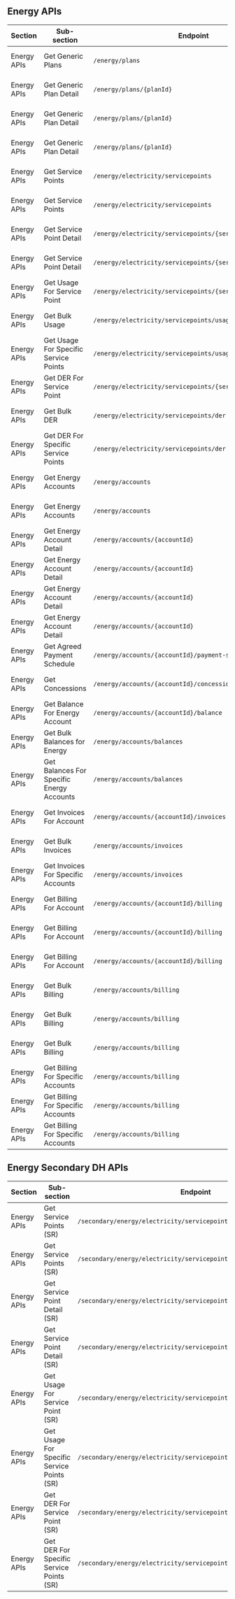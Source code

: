## Energy APIs

| Section         | Sub-section                               | Endpoint                                                 | Method | Version | Binding Date   | Retirement Date | Date Introduced    | Date Deprecated     |
|-----------------|-------------------------------------------|----------------------------------------------------------|--------|---------|----------------|-----------------|--------------------|---------------------|
| Energy APIs     | Get Generic Plans                         | ``/energy/plans``                                            | <span class="method get">GET</span>    | V1      | 2022-10-01     | N/A             | 2021-10-29, V1.14.0| N/A                 |
| Energy APIs     | Get Generic Plan Detail                   | ``/energy/plans/{planId}``                                   | <span class="method get">GET</span>    | V1      | 2022-10-01     | 	2024-09-09     | 2021-10-29, V1.14.0| 2023-05-07, V1.24.0         |
| Energy APIs     | Get Generic Plan Detail                   | ``/energy/plans/{planId}``                                   | <span class="method get">GET</span>    | V2      | 2023-11-01     | 2025-03-03      | 2023-05-07, V1.24.0      | 2024-04-24, V1.30.0           |
| Energy APIs     | Get Generic Plan Detail                   | ``/energy/plans/{planId}``                                   | <span class="method get">GET</span>    | V3      | 2024-11-11     | N/A             | 2024-04-24, V1.30.0      | N/A                 |
| Energy APIs     | Get Service Points                        | ``/energy/electricity/servicepoints``                        | <span class="method get">GET</span>    | V1      | 2022-11-15     | 2026-03-16      | 2021-10-29, V1.14.0| 2025-03-13, V1.34.0         |
| Energy APIs     | Get Service Points                        | ``/energy/electricity/servicepoints``                        | <span class="method get">GET</span>    | V2      | 2025-11-10     | N/A             | 2025-03-13, V1.34.0             | N/A                 |
| Energy APIs     | Get Service Point Detail                  | ``/energy/electricity/servicepoints/{servicePointId}``       | <span class="method get">GET</span>    | V1      | 2022-11-15     | 2026-03-16      | 2021-10-29, V1.14.0| 2025-03-13, V1.34.0         |
| Energy APIs     | Get Service Point Detail                  | ``/energy/electricity/servicepoints/{servicePointId}``       | <span class="method get">GET</span>    | V2      | 2025-11-10     | N/A             | 2025-03-13, V1.34.0             | N/A                 |
| Energy APIs     | Get Usage For Service Point               | ``/energy/electricity/servicepoints/{servicePointId}/usage`` |<span class="method get">GET</span>| V1      | 2022-11-15     | N/A             | 2021-10-29, V1.14.0| N/A                 |
| Energy APIs     | Get Bulk Usage                            | ``/energy/electricity/servicepoints/usage``                  | <span class="method get">GET</span>    | V1      | 2022-11-15     | N/A             | 2021-10-29, V1.14.0| N/A                 |
| Energy APIs     | Get Usage For Specific Service Points     | ``/energy/electricity/servicepoints/usage``                  | <span class="method post">POST</span>    | V1      | 2022-11-15     | N/A             | 2021-10-29, V1.14.0| N/A                 |
| Energy APIs     | Get DER For Service Point                 | ``/energy/electricity/servicepoints/{servicePointId}/der`` |<span class="method get">GET</span>  | V1      | 2022-11-15     | N/A             | 2021-10-29, V1.14.0| N/A                 |
| Energy APIs     | Get Bulk DER                              | ``/energy/electricity/servicepoints/der``                    | <span class="method get">GET</span>    | V1      | 2022-11-15     | N/A             | 2021-10-29, V1.14.0| N/A                 |
| Energy APIs     | Get DER For Specific Service Points       | ``/energy/electricity/servicepoints/der``                    | <span class="method post">POST</span>  | V1      | 2022-11-15     | N/A             | 2021-10-29, V1.14.0| N/A                 |
| Energy APIs     | Get Energy Accounts                       | ``/energy/accounts``                                         | <span class="method get">GET</span>    | V1      | 2022-11-15     | 2023-04-14      | 2021-10-29, V1.14.0| 2022-09-13, V1.19.0        |
| Energy APIs     | Get Energy Accounts                       | ``/energy/accounts``                                         | <span class="method get">GET</span>    | V2      | 2023-04-14     | N/A             | 2022-09-13, V1.19.0      | N/A                  |
| Energy APIs     | Get Energy Account Detail                 | ``/energy/accounts/{accountId}``                             | <span class="method get">GET</span>    | V1      | 2022-11-15     | 2023-04-14      | 2021-10-29, V1.14.0| 2022-09-13, V1.19.0        |
| Energy APIs     | Get Energy Account Detail                 | ``/energy/accounts/{accountId}``                             | <span class="method get">GET</span>    | V2      | 2023-04-14     | 2024-09-09      | 2022-09-13, V1.19.0      | 2023-05-07, V1.24.0          |
| Energy APIs     | Get Energy Account Detail                 | ``/energy/accounts/{accountId}``                             | <span class="method get">GET</span>    | V3      | 2023-11-01     | 2025-03-03      | 2023-05-07, V1.24.0      | 2024-04-24, V1.30.0           |
| Energy APIs     | Get Energy Account Detail                 | ``/energy/accounts/{accountId}``                             | <span class="method get">GET</span>    | V4      | 2024-11-11     | N/A             | 2024-04-24, V1.30.0      | N/A                 |
| Energy APIs     | Get Agreed Payment Schedule               | ``/energy/accounts/{accountId}/payment-schedule``            | <span class="method get">GET</span>    | V1      | 2022-11-15     | N/A             | 2021-10-29, V1.14.0| N/A                 |
| Energy APIs     | Get Concessions                           | ``/energy/accounts/{accountId}/concessions``                 | <span class="method get">GET</span>    | V1      | 2022-11-15     | N/A             | 2021-10-29, V1.14.0| N/A                 |
| Energy APIs     | Get Balance For Energy Account            | ``/energy/accounts/{accountId}/balance``                     | <span class="method get">GET</span>    | V1      | 2022-11-15     | N/A             | 2021-10-29, V1.14.0| N/A                 |
| Energy APIs     | Get Bulk Balances for Energy              | ``/energy/accounts/balances``                                | <span class="method get">GET</span>    | V1      | 2022-11-15     | N/A             | 2021-10-29, V1.14.0| N/A                 |
| Energy APIs     | Get Balances For Specific Energy Accounts | ``/energy/accounts/balances``                                | <span class="method post">POST</span>    | V1      | 2022-11-15     | N/A             | 2021-10-29, V1.14.0| N/A                 |
| Energy APIs     | Get Invoices For Account                  |  ``/energy/accounts/{accountId}/invoices``                   | <span class="method get">GET</span>    | V1      | 2022-11-15     | N/A             | 2021-10-29, V1.14.0| N/A                 |
| Energy APIs     | Get Bulk Invoices                         | ``/energy/accounts/invoices``                                | <span class="method get">GET</span>    | V1      | 2022-11-15     | N/A             | 2021-10-29, V1.14.0| N/A                 |
| Energy APIs     | Get Invoices For Specific Accounts        | ``/energy/accounts/invoices``                                | <span class="method post">POST</span>  | V1      | 2022-11-15     | N/A               | 2021-10-29, V1.14.0| N/A                 |
| Energy APIs     | Get Billing For Account                   | ``/energy/accounts/{accountId}/billing``                     | <span class="method get">GET</span>    | V1      | 2022-11-15     | 2024-09-09      | 2021-10-29, V1.14.0| 2023-07-08, V1.25.0        |
| Energy APIs     | Get Billing For Account                   | ``/energy/accounts/{accountId}/billing``                     | <span class="method get">GET</span>    | V2      | 2023-11-01     | N/A             | 2023-07-08, V1.25.0| 2023-12-21, V1.29.0 |
| Energy APIs     | Get Billing For Account                   | ``/energy/accounts/{accountId}/billing``                     | <span class="method get">GET</span>    | V3      | 2023-12-21     | N/A             | 2023-12-21, V1.29.0| N/A                 |
| Energy APIs     | Get Bulk Billing                          | ``/energy/accounts/billing``                                 | <span class="method get">GET</span>    | V1      | 2022-11-15     | 2024-09-09      | 2021-10-29, V1.14.0| 2023-07-08, V1.25.0        |
| Energy APIs     | Get Bulk Billing                          | ``/energy/accounts/billing``                                 | <span class="method get">GET</span>    | V2      | 2023-11-01     | N/A             | 2023-07-08, V1.25.0| 2023-12-21, V1.29.0 |
| Energy APIs     | Get Bulk Billing                  | ``/energy/accounts/billing``                                         | <span class="method get">GET</span>    | V3      | 2023-12-21     | N/A             | 2023-12-21, V1.29.0| N/A                 |
| Energy APIs     | Get Billing For Specific Accounts         | ``/energy/accounts/billing``                                 | <span class="method post">POST</span>  | V1      | 2022-11-15     | 2024-09-09      | 2021-10-29, V1.14.0| 2023-07-08, V1.25.0           |
| Energy APIs     | Get Billing For Specific Accounts         |``/energy/accounts/billing``                                  | <span class="method post">POST</span>  | V2      | 2023-11-01     | N/A             | 2023-07-08, V1.25.0| 2023-12-21, V1.29.0 |
| Energy APIs     | Get Billing For Specific Accounts         | ``/energy/accounts/billing``                                 | <span class="method post">POST</span>  | V3      | 2023-12-21     | N/A             | 2023-12-21, V1.29.0| N/A                 |


## Energy Secondary DH APIs

| Section         | Sub-section                               | Endpoint                                                 | Method | Version | Binding Date   | Retirement Date | Date Introduced    | Date Deprecated     |
|-----------------|-------------------------------------------|----------------------------------------------------------|--------|---------|----------------|-----------------|--------------------|---------------------|
| Energy APIs     | Get Service Points (SR)                   | ``/secondary/energy/electricity/servicepoints``              | <span class="method post">POST</span>    | V1      | 2022-11-15     | 2026-03-16      | 2021-10-29, V1.14.0| 2025-03-13, V1.34.0         |
| Energy APIs     | Get Service Points (SR)                   | ``/secondary/energy/electricity/servicepoints``              | <span class="method post">POST</span>    | V2      | 2025-11-10     | N/A             | 2025-03-13, V1.34.0        | N/A                 |
| Energy APIs     | Get Service Point Detail (SR)             | ``/secondary/energy/electricity/servicepoints/{servicePointId}`` | <span class="method get">GET</span>    | V1      | 2022-11-15     | 2026-03-16      | 2021-10-29, V1.14.0| 2025-03-13, V1.34.0         |
| Energy APIs     | Get Service Point Detail (SR)             | ``/secondary/energy/electricity/servicepoints/{servicePointId}`` | <span class="method get">GET</span>     | V2      | 2025-11-10     | N/A             | 2025-03-13, V1.34.0        | N/A                 |
| Energy APIs     | Get Usage For Service Point (SR)          | ``/secondary/energy/electricity/servicepoints/{servicePointId}/usage`` |<span class="method get">GET</span>| V1      | 2022-11-15     | N/A             | 2021-10-29, V1.14.0| N/A                 |
| Energy APIs     | Get Usage For Specific Service Points (SR)| ``/secondary/energy/electricity/servicepoints/usage``        | <span class="method post">POST</span>    | V1      | 2022-11-15     | N/A             | 2021-10-29, V1.14.0| N/A                 |
| Energy APIs     | Get DER For Service Point (SR)            | ``/secondary/energy/electricity/servicepoints/{servicePointId}/der`` |<span class="method get">GET</span>  | V1      | 2022-11-15     | N/A             | 2021-10-29, V1.14.0| N/A                 |
| Energy APIs     | Get DER For Specific Service Points (SR)  | ``/secondary/energy/electricity/servicepoints/der``          | <span class="method post">POST</span>  | V1      | 2022-11-15     | N/A             | 2021-10-29, V1.14.0| N/A                 |

